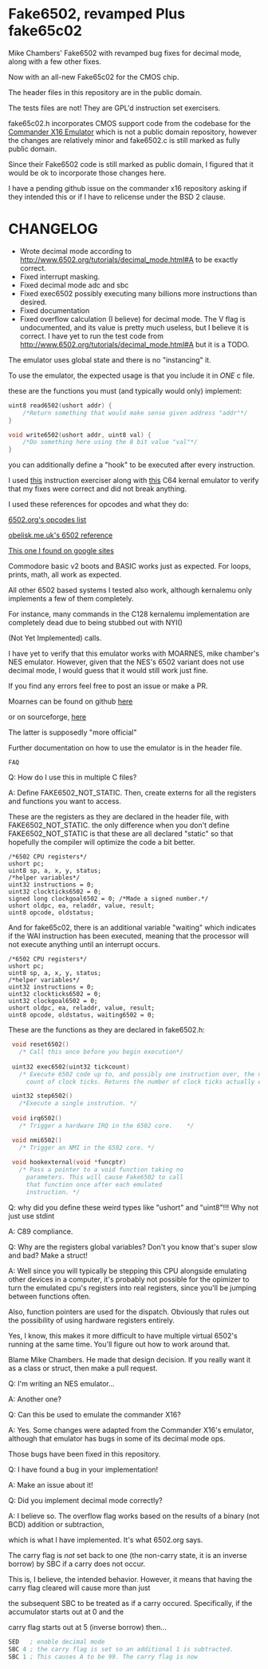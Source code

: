 # Fake6502, revamped Plus fake65c02

Mike Chambers' Fake6502 with revamped bug fixes for decimal mode, along with a few other fixes.

Now with an all-new Fake65c02 for the CMOS chip.

The header files in this repository are in the public domain.

The tests files are not! They are GPL'd instruction set exercisers.

fake65c02.h incorporates CMOS support code from the codebase for the [Commander X16 Emulator](https://github.com/commanderx16/x16-emulator/tree/master/src/cpu) which is not a public domain repository, however the changes are relatively minor and fake6502.c is still marked as fully public domain.

Since their Fake6502 code is still marked as public domain, I figured that it would be ok to incorporate those changes here.

I have a pending github issue on the commander x16 repository asking if they intended this or if I have to relicense under the BSD 2 clause.

# CHANGELOG

* Wrote decimal mode according to http://www.6502.org/tutorials/decimal_mode.html#A
to be exactly correct.
* Fixed interrupt masking.
* Fixed decimal mode adc and sbc
* Fixed exec6502 possibly executing many billions more instructions than desired.
* Fixed documentation
* Fixed overflow calculation (I believe) for decimal mode. The V flag is undocumented, and its value is pretty much useless,
but I believe it is correct. I have yet to run the test code from http://www.6502.org/tutorials/decimal_mode.html#A
but it is a TODO. 



The emulator uses global state and there is no "instancing" it.

To use the emulator, the expected usage is that you include it in *ONE* c file.

these are the functions you must (and typically would only) implement:

```c
uint8 read6502(ushort addr) {
	/*Return something that would make sense given address "addr"*/
}

void write6502(ushort addr, uint8 val) {
    /*Do something here using the 8 bit value "val"*/
}
```

you can additionally define a "hook" to be executed after every instruction.



I used [this](https://github.com/omarandlorraine/fake6502) instruction exerciser along with 
[this](https://github.com/mist64/kernalemu) C64 kernal emulator to verify that my fixes were correct and
did not break anything.

I used these references for opcodes and what they do:

[6502.org's opcodes list](http://6502.org/tutorials/6502opcodes.html)

[obelisk.me.uk's 6502 reference](http://www.obelisk.me.uk/6502/reference.html)

[This one I found on google sites](https://sites.google.com/site/6502asembly/6502-instruction-set)

Commodore basic v2 boots and BASIC works just as expected. For loops, prints, math, all work as expected.

All other 6502 based systems I tested also work, although kernalemu only implements a few of them completely.

For instance, many commands in the C128 kernalemu implementation are completely dead due to being stubbed out with NYI()

(Not Yet Implemented) calls.

I have yet to verify that this emulator works with MOARNES, mike chamber's NES emulator.
However, given that the NES's 6502 variant does not use decimal mode, I would guess
that it would still work just fine.

If you find any errors feel free to post an issue or make a PR.

Moarnes can be found on github [here](https://github.com/darlanalves/moarnes) 

or on sourceforge, [here](https://sourceforge.net/projects/moarnes/)

The latter is supposedly "more official"


Further documentation on how to use the emulator is in the header file.

~~~~~~~~~~~~~~~~~~~~~~~~~~~~~~~~~~~~~~~~~~~~~~~~
FAQ
~~~~~~~~~~~~~~~~~~~~~~~~~~~~~~~~~~~~~~~~~~~~~~~~
Q: How do I use this in multiple C files?

A: Define FAKE6502_NOT_STATIC. Then, create externs for all the registers and functions you want to access.

These are the registers as they are declared in the header file, with FAKE6502_NOT_STATIC. the only difference
when you don't define FAKE6502_NOT_STATIC is that these are all declared "static" so that hopefully the compiler
will optimize the code a bit better.

```
/*6502 CPU registers*/
ushort pc;
uint8 sp, a, x, y, status;
/*helper variables*/
uint32 instructions = 0; 
uint32 clockticks6502 = 0;
signed long clockgoal6502 = 0; /*Made a signed number.*/
ushort oldpc, ea, reladdr, value, result;
uint8 opcode, oldstatus;
```

And for fake65c02, there is an additional variable "waiting" which indicates if the WAI instruction has been executed,
meaning that the processor will not execute anything until an interrupt occurs.

```
/*6502 CPU registers*/
ushort pc;
uint8 sp, a, x, y, status;
/*helper variables*/
uint32 instructions = 0; 
uint32 clockticks6502 = 0;
uint32 clockgoal6502 = 0;
ushort oldpc, ea, reladdr, value, result;
uint8 opcode, oldstatus, waiting6502 = 0;
```


These are the functions as they are declared in fake6502.h:

```c
 void reset6502()
   /* Call this once before you begin execution*/
                                                   
 uint32 exec6502(uint32 tickcount)                 
   /* Execute 6502 code up to, and possibly one instruction over, the next specified
     count of clock ticks. Returns the number of clock ticks actually executed. */

 uint32 step6502()
   /*Execute a single instrution. */
                                                 
 void irq6502()
   /* Trigger a hardware IRQ in the 6502 core.    */

 void nmi6502()                                  
   /* Trigger an NMI in the 6502 core. */
                                                 
 void hookexternal(void *funcptr)                
   /* Pass a pointer to a void function taking no 
     parameters. This will cause Fake6502 to call
     that function once after each emulated      
     instruction. */
 ```

 Q: why did you define these weird types like "ushort" and "uint8"!!! Why not just use stdint

 A: C89 compliance.

 Q: Why are the registers global variables? Don't you know that's super slow and bad? Make a struct!

 A: Well since you will typically be stepping this CPU alongside emulating other devices in a computer,
 it's probably not possible for the opimizer to turn the emulated cpu's registers into real registers,
 since you'll be jumping between functions often.

 Also, function pointers are used for the dispatch. Obviously that rules out the possibility of using hardware
 registers entirely.

Yes, I know, this makes it more difficult to have multiple virtual 6502's running at the same time. You'll figure out
how to work around that.

Blame Mike Chambers. He made that design decision. If you really want it as a class or struct, then make a pull request.

Q: I'm writing an NES emulator...

A: Another one?

Q: Can this be used to emulate the commander X16?

A: Yes. Some changes were adapted from the Commander X16's emulator, although that emulator has bugs in some of its decimal mode ops.

Those bugs have been fixed in this repository.

Q: I have found a bug in your implementation!

A: Make an issue about it!

Q: Did you implement decimal mode correctly?

A: I believe so. The overflow flag works based on the results of a binary (not BCD) addition or subtraction,

which is what I have implemented. It's what 6502.org says.

The carry flag is *not* set back to one (the non-carry state, it is an inverse borrow) by SBC if a carry does not occur.

This is, I believe, the intended behavior. However, it means that having the carry flag cleared will cause more than just

the subsequent SBC to be treated as if a carry occured. Specifically, if the accumulator starts out at 0 and the

carry flag starts out at 5 (inverse borrow) then...

```asm
SED   ; enable decimal mode
SBC 4 ; the carry flag is set so an additional 1 is subtracted.
SBC 1 ; This causes A to be 99. The carry flag is now 

```
